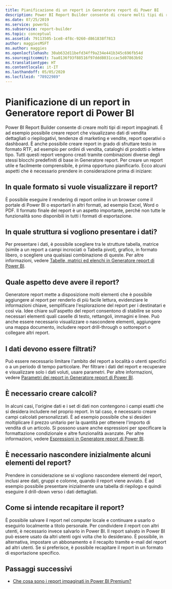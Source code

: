 ```yaml
---
title: Pianificazione di un report in Generatore report di Power BI
description: Power BI Report Builder consente di creare molti tipi di report impaginati. Per creare un report utile e facilmente comprensibile, è prima opportuno pianificarlo.
ms.date: 07/25/2019
ms.service: powerbi
ms.subservice: report-builder
ms.topic: conceptual
ms.assetid: 79113505-1ce8-4f8c-9260-d861838f7813
author: maggiesMSFT
ms.author: maggies
ms.openlocfilehash: 30ab632d11befd34ff9a234e441b345c696fb54d
ms.sourcegitcommit: 7aa0136f93f88516f97ddd8031ccac5d07863b92
ms.translationtype: HT
ms.contentlocale: it-IT
ms.lasthandoff: 05/05/2020
ms.locfileid: "78922989"
---
```

# <a name="planning-a-report-in-power-bi-report-builder"></a>Pianificazione di un report in Generatore report di Power BI

Power BI Report Builder consente di creare molti tipi di report impaginati. È ad esempio possibile creare report che visualizzano dati di vendita dettagliati o riepilogativi, tendenze di marketing e vendite, report operativi o dashboard. È anche possibile creare report in grado di sfruttare testo in formato RTF, ad esempio per ordini di vendita, cataloghi di prodotti o lettere tipo. Tutti questi report vengono creati tramite combinazioni diverse degli stessi blocchi predefiniti di base in Generatore report. Per creare un report utile e facilmente comprensibile, è prima opportuno pianificarlo. Ecco alcuni aspetti che è necessario prendere in considerazione prima di iniziare:  
  
## <a name="in-what-format-do-you-want-the-report-to-appear"></a>In quale formato si vuole visualizzare il report?
  
È possibile eseguire il rendering di report online in un browser come il portale di Power BI o esportarli in altri formati, ad esempio Excel, Word o PDF. Il formato finale del report è un aspetto importante, perché non tutte le funzionalità sono disponibili in tutti i formati di esportazione. 
  
## <a name="in-what-structure-do-you-want-to-present-the-data"></a>In quale struttura si vogliono presentare i dati?
  
Per presentare i dati, è possibile scegliere tra le strutture tabella, matrice (simile a un report a campi incrociati o Tabella pivot), grafico, in formato libero, o scegliere una qualsiasi combinazione di queste. Per altre informazioni, vedere [Tabelle, matrici ed elenchi in Generatore report di Power BI](report-builder-tables-matrices-lists.md).  
  
## <a name="how-do-you-want-your-report-to-look"></a>Quale aspetto deve avere il report?
  
Generatore report mette a disposizione molti elementi che è possibile aggiungere al report per renderlo di più facile lettura, evidenziare le informazioni chiave, semplificare l'esplorazione del report per i destinatari e così via. Idee chiare sull'aspetto del report consentono di stabilire se sono necessari elementi quali caselle di testo, rettangoli, immagini e linee. Può anche essere necessario visualizzare o nascondere elementi, aggiungere una mappa documento, includere report drill-through o sottoreport o collegare altri report.   
  
## <a name="should-the-data-be-filtered"></a>I dati devono essere filtrati?
  
Può essere necessario limitare l'ambito del report a località o utenti specifici o a un periodo di tempo particolare. Per filtrare i dati del report e recuperare e visualizzare solo i dati voluti, usare parametri. Per altre informazioni, vedere [Parametri dei report in Generatore report di Power BI](paginated-reports-parameters.md).  
  
## <a name="do-you-need-to-create-calculations"></a>È necessario creare calcoli? 
  
In alcuni casi, l'origine dati e i set di dati non contengono i campi esatti che si desidera includere nel proprio report. In tal caso, è necessario creare campi calcolati personalizzati. È ad esempio possibile che si desideri moltiplicare il prezzo unitario per la quantità per ottenere l'importo di vendita di un articolo. Si possono usare anche espressioni per specificare la formattazione condizionale e altre funzionalità avanzate. Per altre informazioni, vedere [Espressioni in Generatore report di Power BI](report-builder-expressions.md).  
  
## <a name="do-you-want-to-hide-report-items-initially"></a>È necessario nascondere inizialmente alcuni elementi del report?
  
Prendere in considerazione se si vogliono nascondere elementi del report, inclusi aree dati, gruppi e colonne, quando il report viene avviato. È ad esempio possibile presentare inizialmente una tabella di riepilogo e quindi eseguire il drill-down verso i dati dettagliati. 
  
## <a name="how-are-you-going-to-deliver-your-report"></a>Come si intende recapitare il report?  
  
È possibile salvare il report nel computer locale e continuare a usarlo o eseguirlo localmente a titolo personale. Per condividere il report con altri utenti, è necessario invece salvarlo in Power BI. Il report salvato in Power BI può essere usato da altri utenti ogni volta che lo desiderano. È possibile, in alternativa, impostare un abbonamento e il recapito tramite e-mail del report ad altri utenti. Se si preferisce, è possibile recapitare il report in un formato di esportazione specifico. 
  
## <a name="next-steps"></a>Passaggi successivi

- [Che cosa sono i report impaginati in Power BI Premium?](paginated-reports-report-builder-power-bi.md)
